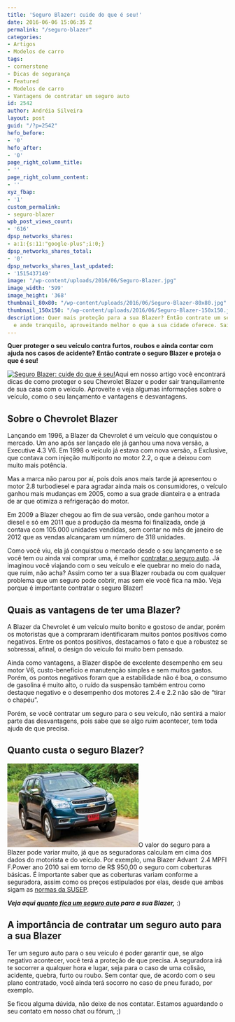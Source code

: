 ```yaml
---
title: 'Seguro Blazer: cuide do que é seu!'
date: 2016-06-06 15:06:35 Z
permalink: "/seguro-blazer"
categories:
- Artigos
- Modelos de carro
tags:
- cornerstone
- Dicas de segurança
- Featured
- Modelos de carro
- Vantagens de contratar um seguro auto
id: 2542
author: Andréia Silveira
layout: post
guid: "/?p=2542"
hefo_before:
- '0'
hefo_after:
- '0'
page_right_column_title:
- ''
page_right_column_content:
- ''
xyz_fbap:
- '1'
custom_permalink:
- seguro-blazer
wpb_post_views_count:
- '616'
dpsp_networks_shares:
- a:1:{s:11:"google-plus";i:0;}
dpsp_networks_shares_total:
- '0'
dpsp_networks_shares_last_updated:
- '1515437149'
image: "/wp-content/uploads/2016/06/Seguro-Blazer.jpg"
image_width: '599'
image_height: '368'
thumbnail_80x80: "/wp-content/uploads/2016/06/Seguro-Blazer-80x80.jpg"
thumbnail_150x150: "/wp-content/uploads/2016/06/Seguro-Blazer-150x150.jpg"
description: Quer mais proteção para a sua Blazer? Então contrate um seguro Blazer
  e ande tranquilo, aproveitando melhor o que a sua cidade oferece. Saiba aqui como!
---
```


**Quer proteger o seu veículo contra furtos, roubos e ainda contar com ajuda nos casos de acidente? Então contrate o seguro Blazer e proteja o que é seu!**

[<img class="alignleft wp-image-3268" title="Seguro Blazer: cuide do que é seu!" src="/wp-content/uploads/2016/06/Seguro-Blazer.jpg" alt="Seguro Blazer: cuide do que é seu!" width="359" height="221" srcset="/wp-content/uploads/2016/06/Seguro-Blazer.jpg 599w, /wp-content/uploads/2016/06/Seguro-Blazer-250x154.jpg 250w, /wp-content/uploads/2016/06/Seguro-Blazer-120x74.jpg 120w" sizes="(max-width: 359px) 100vw, 359px" />](/wp-content/uploads/2016/06/Seguro-Blazer.jpg)Aqui em nosso artigo você encontrará dicas de como proteger o seu Chevrolet Blazer e poder sair tranquilamente de sua casa com o veículo. Aproveite e veja algumas informações sobre o veículo, como o seu lançamento e vantagens e desvantagens.

## Sobre o Chevrolet Blazer

Lançando em 1996, a Blazer da Chevrolet é um veículo que conquistou o mercado. Um ano após ser lançado ele já ganhou uma nova versão, a Executive 4.3 V6. Em 1998 o veículo já estava com nova versão, a Exclusive, que contava com injeção multiponto no motor 2.2, o que a deixou com muito mais potência.

Mas a marca não parou por aí, pois dois anos mais tarde já apresentou o motor 2.8 turbodiesel e para agradar ainda mais os consumidores, o veículo ganhou mais mudanças em 2005, como a sua grade dianteira e a entrada de ar que otimiza a refrigeração do motor.

Em 2009 a Blazer chegou ao fim de sua versão, onde ganhou motor a diesel e só em 2011 que a produção da mesma foi finalizada, onde já contava com 105.000 unidades vendidas, sem contar no mês de janeiro de 2012 que as vendas alcançaram um número de 318 unidades.

Como você viu, ela já conquistou o mercado desde o seu lançamento e se você tem ou ainda vai comprar uma, é melhor <a href="/escolha-uma-seguradora-de-automovel/" target="_blank">contratar o seguro auto</a>. Já imaginou você viajando com o seu veículo e ele quebrar no meio do nada, que ruim, não acha? Assim como ter a sua Blazer roubada ou com qualquer problema que um seguro pode cobrir, mas sem ele você fica na mão. Veja porque é importante contratar o seguro Blazer!

## Quais as vantagens de ter uma Blazer?

A Blazer da Chevrolet é um veículo muito bonito e gostoso de andar, porém os motoristas que a compraram identificaram muitos pontos positivos como negativos. Entre os pontos positivos, destacamos o fato e que a robustez se sobressai, afinal, o design do veículo foi muito bem pensado.

Ainda como vantagens, a Blazer dispõe de excelente desempenho em seu motor V6, custo-benefício e manutenção simples e sem muitos gastos. Porém, os pontos negativos foram que a estabilidade não é boa, o consumo de gasolina é muito alto, o ruído da suspensão também entrou como destaque negativo e o desempenho dos motores 2.4 e 2.2 não são de “tirar o chapéu”.

Porém, se você contratar um seguro para o seu veículo, não sentirá a maior parte das desvantagens, pois sabe que se algo ruim acontecer, tem toda ajuda de que precisa.

## Quanto custa o seguro Blazer?

[<img class="alignleft wp-image-3270 size-medium" title="Seguro Blazer: cuide do que é seu!" src="/wp-content/uploads/2016/06/Seguro-Blazers-300x191.jpg" alt="Seguro Blazer: cuide do que é seu!" width="300" height="191" />](/wp-content/uploads/2016/06/Seguro-Blazers.jpg)O valor do seguro para a Blazer pode variar muito, já que as seguradoras calculam em cima dos dados do motorista e do veículo. Por exemplo, uma Blazer Advant  2.4 MPFI F.Power ano 2010 sai em torno de R$ 950,00 o seguro com coberturas básicas. É importante saber que as coberturas variam conforme a seguradora, assim como os preços estipulados por elas, desde que ambas sigam as <a href="http://www.susep.gov.br/setores-susep/cgpro/coseb/duvidas-dos-segurados-sobre-seguro-de-automoveis" target="_blank">normas da SUSEP</a>.

**_Veja aqui <a href="http://melhor.segurodeautomovel.org/" target="_blank">quanto fica um seguro auto</a> para a sua Blazer,_** :)

## A importância de contratar um seguro auto para a sua Blazer

Ter um seguro auto para o seu veículo é poder garantir que, se algo negativo acontecer, você terá a proteção de que precisa. A seguradora irá te socorrer a qualquer hora e lugar, seja para o caso de uma colisão, acidente, quebra, furto ou roubo. Sem contar que, de acordo com o seu plano contratado, você ainda terá socorro no caso de pneu furado, por exemplo.

Se ficou alguma dúvida, não deixe de nos contatar. Estamos aguardando o seu contato em nosso chat ou fórum, ;)